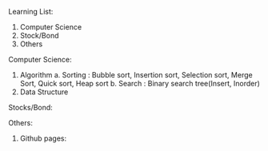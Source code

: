 Learning List:
1. Computer Science
2. Stock/Bond
3. Others

Computer Science:
1. Algorithm 
    a. Sorting : Bubble sort, Insertion sort, Selection sort, Merge Sort, Quick sort, Heap sort
    b. Search : Binary search tree(Insert, Inorder)
2. Data Structure

Stocks/Bond:

Others:
1. Github pages:
